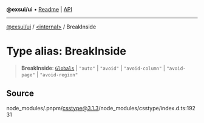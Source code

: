 **@exsui/ui** • [Readme](../../README.md) \| [API](../../globals.md)

***

[@exsui/ui](../../README.md) / [\<internal\>](../README.md) / BreakInside

# Type alias: BreakInside

> **BreakInside**: [`Globals`](Globals.md) \| `"auto"` \| `"avoid"` \| `"avoid-column"` \| `"avoid-page"` \| `"avoid-region"`

## Source

node\_modules/.pnpm/csstype@3.1.3/node\_modules/csstype/index.d.ts:19231
